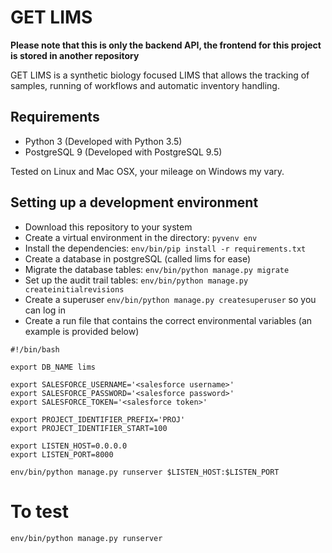 # GET LIMS

**Please note that this is only the backend API, the frontend for this project is stored in another repository**

GET LIMS is a synthetic biology focused LIMS that allows the tracking of samples, running of workflows and automatic inventory handling.

## Requirements

- Python 3 (Developed with Python 3.5)
- PostgreSQL 9 (Developed with PostgreSQL 9.5)

Tested on Linux and Mac OSX, your mileage on Windows my vary.

## Setting up a development environment

- Download this repository to your system
- Create a virtual environment in the directory: `pyvenv env`
- Install the dependencies: `env/bin/pip install -r requirements.txt`
- Create a database in postgreSQL (called lims for ease)
- Migrate the database tables: `env/bin/python manage.py migrate` 
- Set up the audit trail tables: `env/bin/python manage.py createinitialrevisions` 
- Create a superuser `env/bin/python manage.py createsuperuser` so you can log in
- Create a run file that contains the correct environmental variables (an example is provided below)

```
#!/bin/bash

export DB_NAME lims 

export SALESFORCE_USERNAME='<salesforce username>'
export SALESFORCE_PASSWORD='<salesforce password>'
export SALESFORCE_TOKEN='<salesforce token>'

export PROJECT_IDENTIFIER_PREFIX='PROJ'
export PROJECT_IDENTIFIER_START=100 

export LISTEN_HOST=0.0.0.0
export LISTEN_PORT=8000

env/bin/python manage.py runserver $LISTEN_HOST:$LISTEN_PORT
```

# To test

`env/bin/python manage.py runserver`

